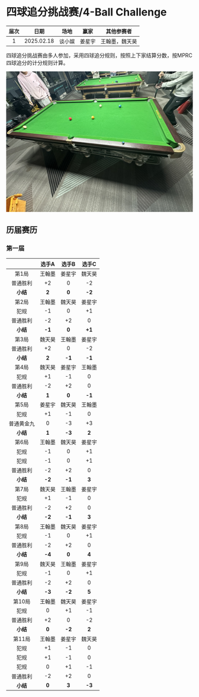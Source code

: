 # 四球追分挑战赛/4-Ball Challenge

| 届次 | 日期       | 场地    | 赢家   | 其他参赛者    |
| :--: | :--------: | :----: | :---: | :-----------: |
| 1    | 2025.02.18 | 谈小娱 | 姜星宇 | 王翰墨，魏天昊 |

四球追分挑战赛由多人参加，采用四球追分规则，按照上下家结算分数，按MPRC四球追分的计分规则计算。

![](./img/4-ball_challenge.jpg)

## 历届赛历

### 第一届

|         |  选手A  | 选手B  | 选手C   |
| :------: | :----: | :----: | :----: |
|  第1局   | 王翰墨  | 姜星宇  | 魏天昊 |
| 普通胜利 |   +2   |    0    |   -2   |
| **小结** | **2**  | **0**  | **-2** |
|  第2局   | 王翰墨  |  魏天昊 | 姜星宇 |
|   犯规   |   -1   |    0    |   +1   |
| 普通胜利 |   -2   |    +2   |   0    |
| **小结** | **-1** | **0**  | **+1**  |
|  第3局   | 魏天昊  | 王翰墨  | 姜星宇 |
| 普通胜利 |   +2   |    0    |   -2   |
| **小结** | **2**  | **-1**  | **-1** |
|  第4局   | 魏天昊  | 姜星宇  | 王翰墨 |
|   犯规   |   +1   |   -1    |   0    |
| 普通胜利 |   -2   |   +2    |   0    |
| **小结** | **1**  | **0**   | **-1** |
|  第5局   | 姜星宇  | 魏天昊  | 王翰墨 |
|   犯规   |   +1   |   -1    |   0    |
| 普通黄金九 |    0   |   -3    |   +3   |
| **小结** | **1**  | **-3**   | **2**  |
|  第6局   | 王翰墨  | 魏天昊  | 姜星宇 |
|   犯规   |   -1   |    0    |   +1   |
|   犯规   |   -1   |    0    |   +1   |
| 普通胜利 |   -2   |    +2   |   0    |
| **小结** | **-2** | **-1**   | **3**  |
|  第7局   | 魏天昊  | 王翰墨  | 姜星宇 |
|   犯规   |   +1   |    -1    |   0    |
| 普通胜利 |   -2   |    +2   |   0    |
| **小结** | **-2** | **-1**   | **3**  |
|  第8局   | 王翰墨  | 魏天昊  | 姜星宇 |
|   犯规   |   -1   |    0    |   +1   |
| 普通胜利 |   -2   |   +2    |   0    |
| **小结** | **-4** | **0**   | **4**  |
|  第9局   | 魏天昊  | 王翰墨  | 姜星宇 |
|   犯规   |   -1   |    0    |   +1   |
| 普通胜利 |   -2   |    +2   |   0    |
| **小结** | **-3** | **-2**  | **5**  |
|  第10局  | 王翰墨  | 魏天昊  | 姜星宇 |
|   犯规   |    0   |   +1    |   -1   |
| 普通胜利 |   +2   |    0    |   -2   |
| **小结** | **0**  | **-2**  | **2**  |
|  第11局  | 王翰墨  | 姜星宇  | 魏天昊 |
|   犯规   |   +1   |   -1    |   0    |
|   犯规   |   +1   |   -1    |   0    |
|   犯规   |    0   |   +1    |   -1   |
| 普通胜利 |   -2   |   +2    |   0    |
| **小结** | **0**  | **3**  | **-3**  |